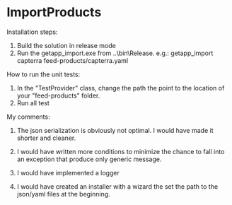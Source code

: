 # ImportProducts

Installation steps:

1. Build the solution in release mode
2. Run the getapp_import.exe from ..\bin\Release. e.g.:
getapp_import capterra feed-products/capterra.yaml


How to run the unit tests:

1. In the "TestProvider" class, change the path the point to the location of your "feed-products" folder.
2. Run all test


My comments:

1. The json serialization is obviously not optimal. I would have made it shorter and cleaner.

2. I would have written more conditions to minimize the chance to fall into an exception that produce only generic message.

3. I would have implemented a logger

4. I would have created an installer with a wizard the set the path to the json/yaml files at the beginning.
